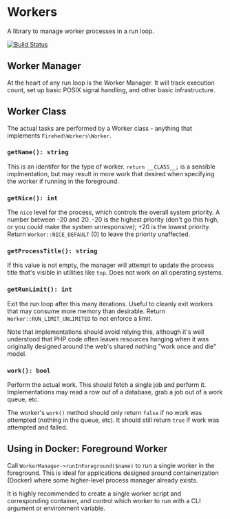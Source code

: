 # Workers

A library to manage worker processes in a run loop.

[![Build Status](https://travis-ci.org/Firehed/workers.svg?branch=master)](https://travis-ci.org/Firehed/workers)

## Worker Manager

At the heart of any run loop is the Worker Manager.
It will track execution count, set up basic POSIX signal handling, and other basic infrastructure.


## Worker Class
The actual tasks are performed by a Worker class - anything that implements `Firehed\Workers\Worker`.

### `getName(): string`
This is an identifer for the type of worker.
`return __CLASS__;` is a sensible implmentation, but may result in more work that desired when specifying the worker if running in the foreground.

### `getNice(): int`
The `nice` level for the process, which controls the overall system priority.
A number between -20 and 20.
-20 is the highest priority (don't go this high, or you could make the system unresponsive); +20 is the lowest priority.
Return `Worker::NICE_DEFAULT` (0) to leave the priority unaffected.

### `getProcessTitle(): string`
If this value is not empty, the manager will attempt to update the process title that's visible in utilities like `top`.
Does not work on all operating systems.

### `getRunLimit(): int`
Exit the run loop after this many iterations.
Useful to cleanly exit workers that may consume more memory than desirable.
Return `Worker::RUN_LIMIT_UNLIMITED` to not enforce a limit.

Note that implementations should avoid relying this, although it's well understood that PHP code often leaves resources hanging when it was originally designed around the web's shared nothing "work once and die" model.

### `work(): bool`
Perform the actual work.
This should fetch a single job and perform it.
Implementations may read a row out of a database, grab a job out of a work queue, etc.

The worker's `work()` method should only return `false` if no work was attempted (nothing in the queue, etc).
It should still return `true` if work was attempted and failed.

## Using in Docker: Foreground Worker

Call `WorkerManager->runInForeground($name)` to run a single worker in the foreground.
This is ideal for applications designed around containerization (Docker) where some higher-level process manager already exists.

It is highly recommended to create a single worker script and corresponding container, and control which worker to run with a CLI argument or environment variable.

